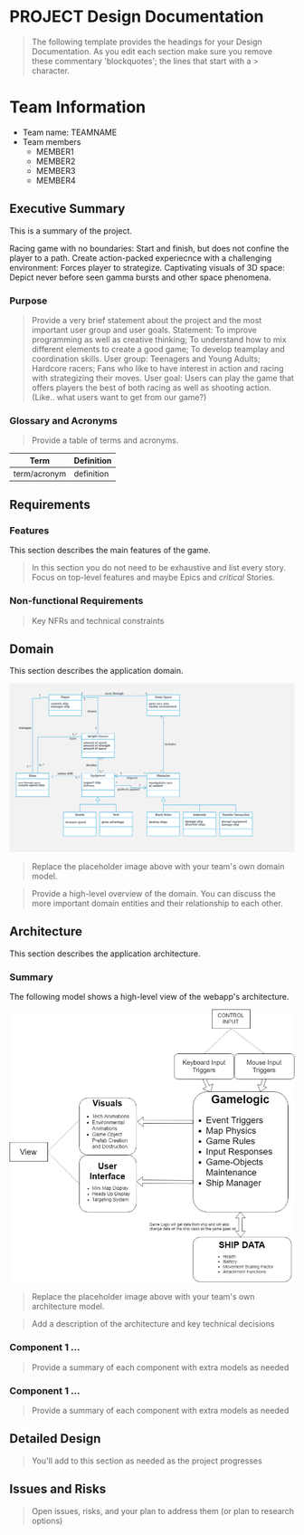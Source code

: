 # PROJECT Design Documentation
> The following template provides the headings for your Design Documentation.  As you edit each section make sure you remove these commentary 'blockquotes'; the lines that start with a > character.

# Team Information
* Team name: TEAMNAME
* Team members
  * MEMBER1
  * MEMBER2
  * MEMBER3
  * MEMBER4

## Executive Summary

This is a summary of the project.

Racing game with no boundaries: Start and finish, but does not confine the player to a path.
Create action-packed experiecnce with a challenging environment: Forces player to strategize.
Captivating visuals of 3D space: Depict never before seen gamma bursts and other space phenomena.

### Purpose
> Provide a very brief statement about the project and the most important user group and user goals.
Statement: To improve programming as well as creative thinking; 
           To understand how to mix different elements to create a good game;
           To develop teamplay and coordination skills.
User group: Teenagers and Young Adults;
            Hardcore racers;
            Fans who like to have interest in action and racing with strategizing their moves.
User goal: Users can play the game that offers players the best of both racing as well as shooting action.
(Like.. what users want to get from our game?)

### Glossary and Acronyms
> Provide a table of terms and acronyms.

| Term | Definition |
|------|------------|
| term/acronym | definition |


## Requirements

### Features

This section describes the main features of the game.

> In this section you do not need to be exhaustive and list every story.  Focus on top-level features and maybe Epics and *critical* Stories.

### Non-functional Requirements
> Key NFRs and technical constraints


## Domain

This section describes the application domain.

![Domain Model](domain-model-placeholder.png)
> Replace the placeholder image above with your team's own domain model. 

> Provide a high-level overview of the domain. You can discuss the more important domain entities and their relationship to each other.



## Architecture

This section describes the application architecture.

### Summary
The following model shows a high-level view of the webapp's architecture.

![Architecture Overview](architecture-tiers-and-layers.png)
> Replace the placeholder image above with your team's own architecture model. 

> Add a description of the architecture and key technical decisions

### Component 1 ...
> Provide a summary of each component with extra models as needed


### Component 1 ...
> Provide a summary of each component with extra models as needed

## Detailed Design

> You'll add to this section as needed as the project progresses


## Issues and Risks

> Open issues, risks, and your plan to address them (or plan to research options)
